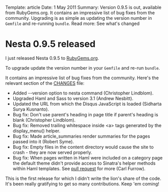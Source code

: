 Template: article
Date: 1 May 2011
Summary: Version 0.9.5 is out, available from RubyGems.org. It contains an impressive list of bug fixes from the community. Upgrading is as simple as updating the version number in `Gemfile` and re-running `bundle`.
Read more: See what's changed

# Nesta 0.9.5 released

I just released Nesta 0.9.5 to [RubyGems.org][rubygems].

To upgrade update the version number in your `Gemfile` and re-run
`bundle`.

It contains an impressive list of bug fixes from the community. Here's
the relevant section of the [CHANGES][changelog] file:

 * Added --version option to nesta command (Christopher Lindblom).
 * Upgraded Haml and Sass to version 3.1 (Andrew Nesbitt).
 * Updated the URL from which the Disqus JavaScript is loaded
   (Sidharta Surya Kusnanto).
 * Bug fix: Don't use parent's heading in page title if parent's heading
   is blank (Christopher Lindblom).
 * Bug fix: Removed trailing whitespace inside &lt;a&gt; tags generated
   by the display_menu() helper.
 * Bug fix: Made article_summaries render summaries for the pages
   passed into it (Robert Syme).
 * Bug fix: Empty files in the content directory would cause the site to
   crash - they are now served properly.
 * Bug fix: When pages written in Haml were included on a category page
   the default theme didn't provide access to Sinatra's helper methods
   within Haml templates. See [pull request][18] for more 
   (Carl Furrow).

This is the first release for which I didn't write the lion's share of
the code. It's been really gratifying to get so many contributions. Keep
'em coming!

[rubygems]: http://rubygems.org/gems/nesta
[changelog]: https://github.com/gma/nesta/blob/master/CHANGES
[18]: https://github.com/gma/nesta/pull/18
